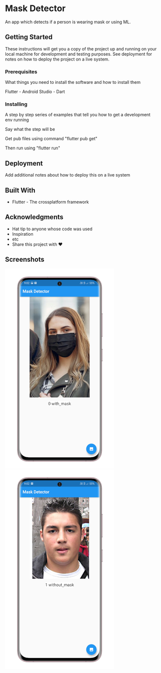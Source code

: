 # Mask Detector

An app which detects if a person is wearing mask or using ML.

## Getting Started

These instructions will get you a copy of the project up and running on your local machine for development and testing purposes. See deployment for notes on how to deploy the project on a live system.

### Prerequisites

What things you need to install the software and how to install them

Flutter - Android Studio - Dart

### Installing

A step by step series of examples that tell you how to get a development env running

Say what the step will be

Get pub files using command "flutter pub get"

Then run using "flutter run"

## Deployment

Add additional notes about how to deploy this on a live system

## Built With

* Flutter - The crossplatform framework

## Acknowledgments

* Hat tip to anyone whose code was used
* Inspiration
* etc
* Share this project with :heart: 

## Screenshots
![](https://github.com/sauravgpt/maskDetector/blob/master/screenshots/1.png)
![](https://github.com/sauravgpt/maskDetector/blob/master/screenshots/2.png)
